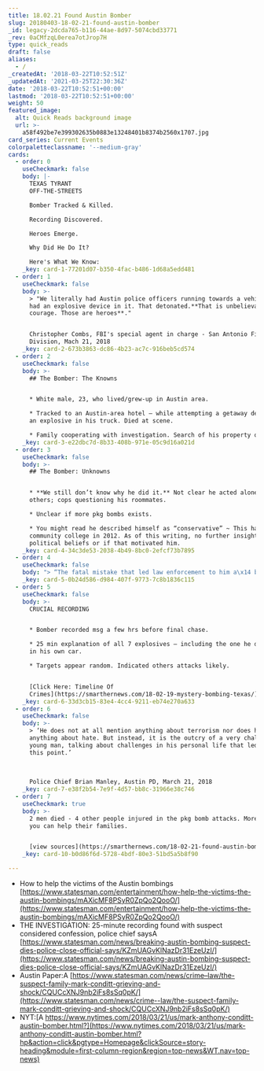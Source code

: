 ```yaml
---
title: 18.02.21 Found Austin Bomber
slug: 20180403-18-02-21-found-austin-bomber
_id: legacy-2dcda765-b116-44ae-8d97-5074cbd33771
_rev: 0aCMfzqL0erea7otJrop7H
type: quick_reads
draft: false
aliases:
  - /
_createdAt: '2018-03-22T10:52:51Z'
_updatedAt: '2021-03-25T22:30:36Z'
date: '2018-03-22T10:52:51+00:00'
lastmod: '2018-03-22T10:52:51+00:00'
weight: 50
featured_image:
  alt: Quick Reads background image
  url: >-
    a58f492be7e399302635b0883e13248401b8374b2560x1707.jpg
card_series: Current Events
colorpaletteclassname: '--medium-gray'
cards:
  - order: 0
    useCheckmark: false
    body: |-
      TEXAS TYRANT  
      OFF-THE-STREETS

      Bomber Tracked & Killed.

      Recording Discovered.

      Heroes Emerge.

      Why Did He Do It?

      Here's What We Know:
    _key: card-1-77201d07-b350-4fac-b486-1d68a5edd481
  - order: 1
    useCheckmark: false
    body: >-
      > "We literally had Austin police officers running towards a vehicle that
      had an explosive device in it. That detonated.**That is unbelievable
      courage. Those are heroes**."


      Christopher Combs, FBI's special agent in charge - San Antonio Field
      Division, Mach 21, 2018
    _key: card-2-673b3863-dc86-4b23-ac7c-916beb5cd574
  - order: 2
    useCheckmark: false
    body: >-
      ## The Bomber: The Knowns


      * White male, 23, who lived/grew-up in Austin area.

      * Tracked to an Austin-area hotel – while attempting a getaway detonated
      an explosive in his truck. Died at scene.

      * Family cooperating with investigation. Search of his property ongoing.
    _key: card-3-e22dbc7d-8b33-408b-971e-05c9d16a021d
  - order: 3
    useCheckmark: false
    body: >-
      ## The Bomber: Unknowns


      * **We still don’t know why he did it.** Not clear he acted alone or with
      others; cops questioning his roommates.

      * Unclear if more pkg bombs exists.

      * You might read he described himself as “conservative” ~ This happened in
      community college in 2012. As of this writing, no further insight on his
      political beliefs or if that motivated him.
    _key: card-4-34c3de53-2038-4b49-8bc0-2efcf73b7895
  - order: 4
    useCheckmark: false
    body: "> “The fatal mistake that led law enforcement to him a\x14 because he was pretty good at evading surveillance cameras a\x14 was when he walked into Home Depot.”  \n  \n  \n  \nU.S. Rep. Mike McCaul (R - Tx) House Homeland Security Committee speaks about where bomber bought supplies."
    _key: card-5-0b24d586-d984-407f-9773-7c8b1836c115
  - order: 5
    useCheckmark: false
    body: >-
      CRUCIAL RECORDING


      * Bomber recorded msg a few hrs before final chase.

      * 25 min explanation of all 7 explosives – including the one he detonated
      in his own car.

      * Targets appear random. Indicated others attacks likely.


      [Click Here: Timeline Of
      Crimes](https://smarthernews.com/18-02-19-mystery-bombing-texas/)
    _key: card-6-33d3cb15-83e4-4cc4-9211-eb74e270a633
  - order: 6
    useCheckmark: false
    body: >-
      > ‘He does not at all mention anything about terrorism nor does he mention
      anything about hate. But instead, it is the outcry of a very challenged
      young man, talking about challenges in his personal life that led him to
      this point.’  
        
        
        
      Police Chief Brian Manley, Austin PD, March 21, 2018
    _key: card-7-e38f2b54-7e9f-4d57-bb8c-31966e38c746
  - order: 7
    useCheckmark: true
    body: >-
      2 men died - 4 other people injured in the pkg bomb attacks. More on how
      you can help their families.


      [view sources](https://smarthernews.com/18-02-21-found-austin-bomber/)
    _key: card-10-b0d86f6d-5728-4bdf-80e3-51bd5a5b8f90

---
```

* How to help the victims of the Austin bombings [https://www.statesman.com/entertainment/how-help-the-victims-the-austin-bombings/mAXicMF8PSyR0ZpQo2QooO/](https://www.statesman.com/entertainment/how-help-the-victims-the-austin-bombings/mAXicMF8PSyR0ZpQo2QooO/)
* THE INVESTIGATION: 25-minute recording found with suspect considered confession, police chief saysA [https://www.statesman.com/news/breaking-austin-bombing-suspect-dies-police-close-official-says/KZmUAGvKlNazDr31EzeUzI/](https://www.statesman.com/news/breaking-austin-bombing-suspect-dies-police-close-official-says/KZmUAGvKlNazDr31EzeUzI/)
* Austin Paper:A [https://www.statesman.com/news/crime–law/the-suspect-family-mark-conditt-grieving-and-shock/CQUCcXNJ9nb2iFs8sSq0pK/](https://www.statesman.com/news/crime--law/the-suspect-family-mark-conditt-grieving-and-shock/CQUCcXNJ9nb2iFs8sSq0pK/)
* NYT:[A https://www.nytimes.com/2018/03/21/us/mark-anthony-conditt-austin-bomber.html?](https://www.nytimes.com/2018/03/21/us/mark-anthony-conditt-austin-bomber.html?hp&action=click&pgtype=Homepage&clickSource=story-heading&module=first-column-region&region=top-news&WT.nav=top-news)